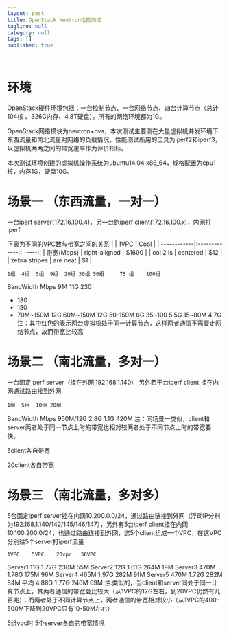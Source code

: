 ```yaml
---
layout: post
title: OpenStack Neutron性能测试
tagline: null
category: null
tags: []
published: true

---
```

# 环境
OpenStack硬件环境包括：一台控制节点、一台网络节点、四台计算节点（总计104核 、326G内存、4.8T硬盘）。所有的网络环境都为1G。

OpenStack网络模块为neutron+ovs，本次测试主要测在大量虚拟机并发环境下东西流量和南北流量对网络的负载情况，性能测试所用的工具为iperf2和iperf3，以虚拟机两两之间的带宽速率作为评价指标。

本次测试环境创建的虚拟机操作系统为ubuntu14.04 x86_64，规格配置为cpu1核，内存1G，硬盘10G。

#	场景一 （东西流量，一对一） 
一台iperf server(172.16.100.4)，另一台跑iperf client(172.16.100.x)，内网打iperf
 
下表为不同的VPC数与带宽之间的关系
|             | 1VPC           | Cool  |
| ------------|:-------------:| -----:|
| 带宽(Mbps)  | right-aligned | $1600 |
| col 2 is    | centered      |   $12 |
| zebra stripes | are neat      |    $1 |


	1组	4组	5组	9组	20组	30组	50组 	75 组	100组 
BandWidth
Mbps	914 
11G 	230
-	180
-	150
-	70M~150M
12G	60M~150M
12G	50-150M
6G	35~100
5.5G	15~80M
4.7G
注：其中红色的表示两台虚拟机处于同一计算节点，这样两者通信不需要走网络节点，故而带宽比较高

#	场景二 （南北流量，多对一）
一台固定iperf server（挂在外网,192.168.1.140） 另外若干台iperf client 挂在内网通过路由接到外网
 

	1组	5组	10组	20组
BandWidth
Mbps	950M/12G 	2.8G	1.1G	420M
注：同场景一类似，client和server两者处于同一节点上时的带宽也相对较两者处于不同节点上时的带宽要快。
  
5client各自带宽 
 
20client各自带宽

#	场景三 （南北流量，多对多）
5台固定iperf server挂在内网10.200.0.0/24，通过路由链接到外网（浮动IP分别为192.168.1.140/142/145/146/147），另外有5台iperf client挂在内网10.100.200.0/24，也通过路由连接到外网，这5个client组成一个VPC，在这VPC分别往5个server打iperf流量
 

	1VPC	5VPC	20vpc	30VPC
Server1	11G	1.77G	230M	55M
Server2	12G	1.61G	264M	19M
Server3	470M	1.78G	175M	96M
Server4	465M	1.97G	282M	91M
Server5	470M	1.72G	282M	84M
平均	4.88G	1.77G	246M	69M
注:类似的，当client和server同处于同一计算节点上，其两者通信的带宽会比较大（从1VPC的12G左右，到20VPC仍然有几百兆）；而两者处于不同计算节点上，两者通信的带宽相对较小（从1VPC的400-500M下降到20VPC只有10-50M左右）

 
 
 
 
 
5组vpc时 5个server各自的带宽情况

